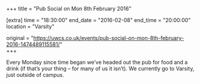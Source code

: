 +++
title = "Pub Social on Mon 8th February 2016"

[extra]
time = "18:30:00"
end_date = "2016-02-08"
end_time = "20:00:00"
location = "Varsity"

original = "https://uwcs.co.uk/events/pub-social-on-mon-8th-february-2016-1474489115581/"    
+++

Every Monday since time began we’ve headed out the pub for food and a drink (if that’s your thing – for many of us it isn’t). We currently go to Varsity, just outside of campus.

